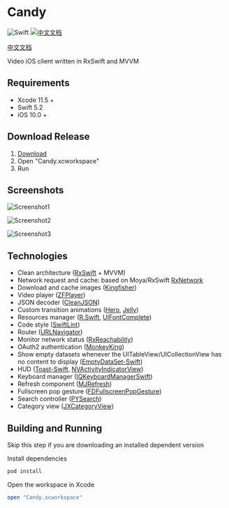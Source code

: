 # Candy

![Swift](https://img.shields.io/badge/Swift-5.1-orange.svg) [![中文文档](https://woolson.gitee.io/npmer-badge/-007ec6-%E4%B8%AD%E6%96%87%E6%96%87%E6%A1%A3-007ec6-github-ffffff-square-gradient-shadow.svg)](https://github.com/InsectQY/Candy/blob/master/README.zh-cn.md)

[中文文档](https://github.com/InsectQY/Candy/blob/master/README.zh-cn.md)

Video iOS client written in RxSwift and MVVM

## Requirements

- Xcode 11.5 +
- Swift 5.2
- iOS 10.0 +

## Download Release

1. [Download](https://github.com/InsectQY/Candy/releases/download/0.1.0/Candy.zip)
2. Open "Candy.xcworkspace"
3. Run

## Screenshots

![Screenshot1](https://ae01.alicdn.com/kf/HTB1cWjjbRKw3KVjSZTE5jcuRpXak.gif)

![Screenshot2](https://ae01.alicdn.com/kf/HTB1p.fdbR1D3KVjSZFy5jbuFpXaN.gif)

![Screenshot3](https://ae01.alicdn.com/kf/HTB1.6_bbL1H3KVjSZFB5jbSMXXaR.gif)

## Technologies

- Clean architecture ([RxSwift](https://github.com/ReactiveX/RxSwift) + MVVM)
- Network request and cache: based on Moya/RxSwift [RxNetwork](<https://github.com/Pircate/RxNetwork>)
- Download and cache images ([Kingfisher](<https://github.com/onevcat/Kingfisher>)) 
- Video player ([ZFPlayer](<https://github.com/renzifeng/ZFPlayer>))
- JSON decoder ([CleanJSON](<https://github.com/Pircate/CleanJSON>))
- Custom transition animations ([Hero](https://github.com/HeroTransitions/Hero), [Jelly](https://github.com/SebastianBoldt/Jelly))
- Resources manager ([R.Swift](https://github.com/mac-cain13/R.swift), [UIFontComplete](https://github.com/Nirma/UIFontComplete))
- Code style ([SwiftLint](https://github.com/realm/SwiftLint))
- Router ([URLNavigator](<https://github.com/devxoul/URLNavigator>))
- Monitor network status ([RxReachability](https://github.com/RxSwiftCommunity/RxReachability))
-  OAuth2 authentication ([MonkeyKing](https://github.com/nixzhu/MonkeyKing))
-  Show empty datasets whenever the UITableView/UICollectionView has no content to display ([EmptyDataSet-Swift](https://github.com/Xiaoye220/EmptyDataSet-Swift))
- HUD ([Toast-Swift](https://github.com/scalessec/Toast-Swift), [NVActivityIndicatorView](https://github.com/ninjaprox/NVActivityIndicatorView))
- Keyboard manager ([IQKeyboardManagerSwift](https://github.com/hackiftekhar/IQKeyboardManager))
- Refresh component ([MJRefresh](<https://github.com/CoderMJLee/MJRefresh>))
- Fullscreen pop gesture ([FDFullscreenPopGesture](https://github.com/forkingdog/FDFullscreenPopGesture))
- Search controller ([PYSearch](https://github.com/ko1o/PYSearch))
- Category view ([JXCategoryView](https://github.com/pujiaxin33/JXCategoryView))
## Building and Running

Skip this step if you are downloading an installed dependent version 

Install dependencies

  ```ruby
  pod install
  ```

Open the workspace in Xcode

  ```ruby
  open "Candy.xcworkspace"
  ```

